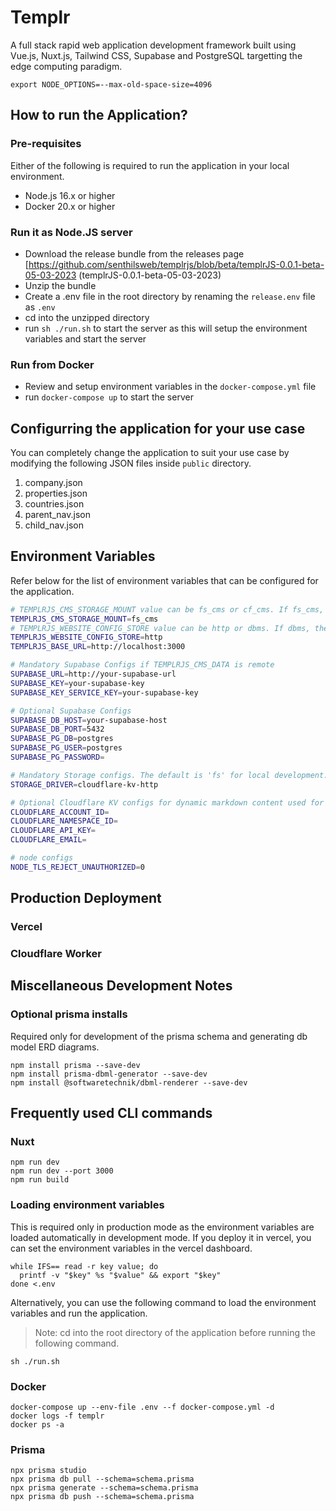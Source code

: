 # Templr 
A full stack rapid web application development framework built using Vue.js, Nuxt.js, Tailwind CSS, Supabase and PostgreSQL targetting the edge computing paradigm.


```
export NODE_OPTIONS=--max-old-space-size=4096
```

## How to run the Application?

### Pre-requisites

Either of the following is required to run the application in your local environment.

* Node.js 16.x or higher
* Docker 20.x or higher

### Run it as Node.JS server

* Download the release bundle from the releases page [https://github.com/senthilsweb/templrjs/blob/beta/templrJS-0.0.1-beta-05-03-2023 (templrJS-0.0.1-beta-05-03-2023)
* Unzip the bundle
* Create a .env file in the root directory by renaming the `release.env` file as `.env`
* cd into the unzipped directory
* run `sh ./run.sh` to start the server as this will setup the environment variables and start the server

### Run from Docker

* Review and setup environment variables in the `docker-compose.yml` file
* run `docker-compose up` to start the server

## Configurring the application for your use case

You can completely change the application to suit your use case by modifying the following JSON files inside `public` directory.

1. company.json
2. properties.json
3. countries.json
4. parent_nav.json
5. child_nav.json

## Environment Variables
Refer below for the list of environment variables that can be configured for the application.

```bash
# TEMPLRJS_CMS_STORAGE_MOUNT value can be fs_cms or cf_cms. If fs_cms, the markdown files will be fetched from the local filesystem. If cf_cms, the markdown files will be fetched from Cloudflare KV.
TEMPLRJS_CMS_STORAGE_MOUNT=fs_cms
# TEMPLRJS_WEBSITE_CONFIG_STORE value can be http or dbms. If dbms, the website config will be fetched from Supabase. If http, the website config will be fetched from the http endpoint.
TEMPLRJS_WEBSITE_CONFIG_STORE=http
TEMPLRJS_BASE_URL=http://localhost:3000

# Mandatory Supabase Configs if TEMPLRJS_CMS_DATA is remote
SUPABASE_URL=http://your-supabase-url
SUPABASE_KEY=your-supabase-key
SUPABASE_KEY_SERVICE_KEY=your-supabase-key

# Optional Supabase Configs 
SUPABASE_DB_HOST=your-supabase-host
SUPABASE_DB_PORT=5432
SUPABASE_PG_DB=postgres
SUPABASE_PG_USER=postgres
SUPABASE_PG_PASSWORD=

# Mandatory Storage configs. The default is 'fs' for local development.
STORAGE_DRIVER=cloudflare-kv-http

# Optional Cloudflare KV configs for dynamic markdown content used for the blog or any CMS
CLOUDFLARE_ACCOUNT_ID=
CLOUDFLARE_NAMESPACE_ID=
CLOUDFLARE_API_KEY=
CLOUDFLARE_EMAIL=

# node configs
NODE_TLS_REJECT_UNAUTHORIZED=0
```

## Production Deployment

### Vercel

### Cloudflare Worker



## Miscellaneous Development Notes

### Optional prisma installs

Required only for development of the prisma schema and generating db model ERD diagrams.

```
npm install prisma --save-dev
npm install prisma-dbml-generator --save-dev
npm install @softwaretechnik/dbml-renderer --save-dev
```

## Frequently used CLI commands


### Nuxt

```
npm run dev
npm run dev --port 3000
npm run build
```

### Loading environment variables

This is required only in production mode as the environment variables are loaded automatically in development mode. If you deploy it in 
vercel, you can set the environment variables in the vercel dashboard.

```
while IFS== read -r key value; do
  printf -v "$key" %s "$value" && export "$key"
done <.env
```
Alternatively, you can use the following command to load the environment variables and run the application.

> Note: cd into the root directory of the application before running the following command.

```
sh ./run.sh
```

### Docker

```
docker-compose up --env-file .env --f docker-compose.yml -d
docker logs -f templr
docker ps -a
```

### Prisma
```
npx prisma studio
npx prisma db pull --schema=schema.prisma
npx prisma generate --schema=schema.prisma
npx prisma db push --schema=schema.prisma
```